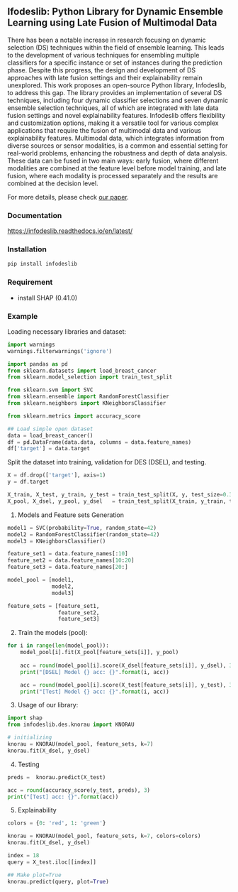 ## Ifodeslib: Python Library for Dynamic Ensemble Learning using Late Fusion of Multimodal Data
There has been a notable increase in research focusing on dynamic selection (DS) techniques within the field of ensemble learning. This leads to the development of various techniques for ensembling multiple classifiers for a specific instance or set of instances during the prediction phase. Despite this progress, the design and development of DS approaches with late fusion settings and their explainability remain unexplored. This work proposes an open-source Python library, Infodeslib, to address this gap. The library provides an implementation of several DS techniques, including four dynamic classifier selections and seven dynamic ensemble selection techniques, all of which are integrated with late data fusion settings and novel explainability features. Infodeslib offers flexibility and customization options, making it a versatile tool for various complex applications that require the fusion of multimodal data and various explainability features. Multimodal data, which integrates information from diverse sources or sensor modalities, is a common and essential setting for real-world problems, enhancing the robustness and depth of data analysis. These data can be fused in two main ways: early fusion, where different modalities are combined at the feature level before model training, and late fusion, where each modality is processed separately and the results are combined at the decision level. 

For more details, please check [our paper]([https://authors.elsevier.com/a/1ftos5SMDQmqeY](https://openreview.net/forum?id=WtM2HEkxwo&referrer=%5BAuthor%20Console%5D(%2Fgroup%3Fid%3DKDD.org%2F2024%2FWorkshop%2FKiL%2FAuthors%23your-submissions))). 

### Documentation   
https://infodeslib.readthedocs.io/en/latest/ 

### Installation 

```bash
pip install infodeslib
```

###  Requirement 
- install SHAP (0.41.0)


### Example 

Loading necessary libraries and dataset:  

```python
import warnings
warnings.filterwarnings('ignore') 

import pandas as pd 
from sklearn.datasets import load_breast_cancer
from sklearn.model_selection import train_test_split

from sklearn.svm import SVC 
from sklearn.ensemble import RandomForestClassifier 
from sklearn.neighbors import KNeighborsClassifier 

from sklearn.metrics import accuracy_score 

## Load simple open dataset 
data = load_breast_cancer()
df = pd.DataFrame(data.data, columns = data.feature_names)
df['target'] = data.target 

```

Split the dataset into training, validation for DES (DSEL), and testing. 

```python
X = df.drop(['target'], axis=1) 
y = df.target 

X_train, X_test, y_train, y_test = train_test_split(X, y, test_size=0.30, random_state=42)
X_pool, X_dsel, y_pool, y_dsel   = train_test_split(X_train, y_train, test_size=0.30, random_state=42) 

```

1. Models and Feature sets Generation 

```python
model1 = SVC(probability=True, random_state=42)
model2 = RandomForestClassifier(random_state=42) 
model3 = KNeighborsClassifier() 

feature_set1 = data.feature_names[:10] 
feature_set2 = data.feature_names[10:20]
feature_set3 = data.feature_names[20:]

model_pool = [model1, 
              model2, 
              model3]

feature_sets = [feature_set1, 
                feature_set2, 
                feature_set3] 
```

2. Train the models (pool): 

```python 
for i in range(len(model_pool)): 
    model_pool[i].fit(X_pool[feature_sets[i]], y_pool)
    
    acc = round(model_pool[i].score(X_dsel[feature_sets[i]], y_dsel), 3) 
    print("[DSEL] Model {} acc: {}".format(i, acc)) 

    acc = round(model_pool[i].score(X_test[feature_sets[i]], y_test), 3)  
    print("[Test] Model {} acc: {}".format(i, acc))  
```

3. Usage of our library: 

```python
import shap 
from infodeslib.des.knorau import KNORAU 

# initializing 
knorau = KNORAU(model_pool, feature_sets, k=7)
knorau.fit(X_dsel, y_dsel)
``` 

4. Testing 

```python 
preds =  knorau.predict(X_test)  

acc = round(accuracy_score(y_test, preds), 3) 
print("[Test] acc: {}".format(acc))
```

5. Explainability 

```python 
colors = {0: 'red', 1: 'green'}  

knorau = KNORAU(model_pool, feature_sets, k=7, colors=colors)
knorau.fit(X_dsel, y_dsel) 
```

```python 
index = 18
query = X_test.iloc[[index]]

## Make plot=True 
knorau.predict(query, plot=True)
```
